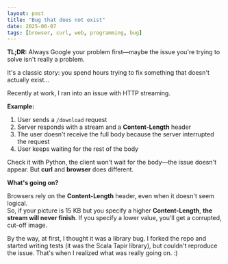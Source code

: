 ```yaml
---
layout: post
title: "Bug that does not exist"
date: 2025-06-07
tags: [browser, curl, web, programming, bug]
---
```


**TL;DR:** Always Google your problem first—maybe the issue you're trying to solve isn't really a problem.

It's a classic story: you spend hours trying to fix something that doesn't actually exist...

Recently at work, I ran into an issue with HTTP streaming.

**Example:**

1. User sends a `/download` request
2. Server responds with a stream and a **Content-Length** header
3. The user doesn't receive the full body because the server interrupted the request
4. User keeps waiting for the rest of the body

Check it with Python, the client won't wait for the body—the issue doesn't appear. But **curl** and **browser** does different.

**What's going on?**

Browsers rely on the **Content-Length** header, even when it doesn't seem logical.  
So, if your picture is 15 KB but you specify a higher **Content-Length**, **the stream will never finish**. If you specify a lower value, you'll get a corrupted, cut-off image.

By the way, at first, I thought it was a library bug. I forked the repo and started writing tests (it was the Scala Tapir library), but couldn't reproduce the issue. That's when I realized what was really going on. :)
